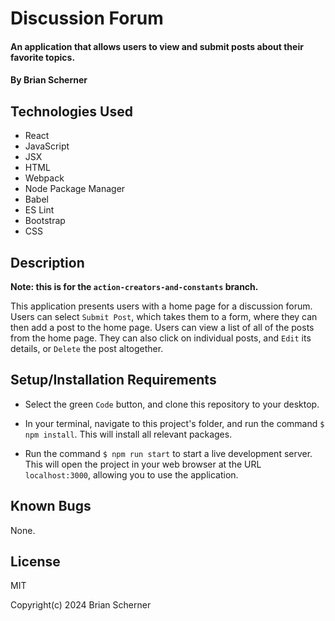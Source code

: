 # Discussion Forum

#### An application that allows users to view and submit posts about their favorite topics.

#### By Brian Scherner

## Technologies Used

* React
* JavaScript
* JSX
* HTML
* Webpack
* Node Package Manager
* Babel
* ES Lint
* Bootstrap
* CSS

## Description

**Note: this is for the `action-creators-and-constants` branch.**

This application presents users with a home page for a discussion forum. Users can select `Submit Post`, which takes them to a form, where they can then add a post to the home page. Users can view a list of all of the posts from the home page. They can also click on individual posts, and `Edit` its details, or `Delete` the post altogether.

## Setup/Installation Requirements

* Select the green `Code` button, and clone this repository to your desktop.

* In your terminal, navigate to this project's folder, and run the command `$ npm install`. This will install all relevant packages.

* Run the command `$ npm run start` to start a live development server. This will open the project in your web browser at the URL `localhost:3000`, allowing you to use the application.

## Known Bugs

None.

## License

MIT

Copyright(c) 2024 Brian Scherner